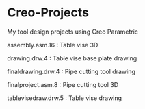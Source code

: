 # Creo-Projects
My tool design projects using Creo Parametric

assembly.asm.16 : Table vise 3D

drawing.drw.4 : Table vise base plate drawing

finaldrawing.drw.4 : Pipe cutting tool drawing

finalproject.asm.8 : Pipe cutting tool 3D

tablevisedraw.drw.5 : Table vise drawing
